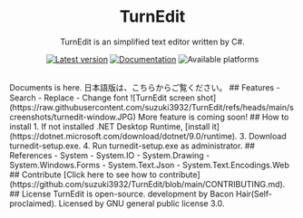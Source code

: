 <h1 align="center">TurnEdit</h1>
<p align="center">TurnEdit is an simplified text editor written by C#.</p>
<p align="center">
<a href="https://github.com/suzuki3932/TurnEdit/releases"><img src="https://img.shields.io/badge/any_text-1.0-blue?style=flat&label=Latest" alt="Latest version"></a>
<a href="https://github.com/suzuki3932/TurnEdit/wiki"><img src="https://img.shields.io/badge/any_text-here-blue?style=flat&label=Documentation" alt="Documentation"></a>
<img src="https://img.shields.io/badge/any_text-Windows-blue?style=flat&label=Available%20on" alt="Available platforms">
</p>
<br>
Documents is here.  
日本語版は、こちらからご覧ください。  
## Features
- Search
- Replace
- Change font  
![TurnEdit screen shot](https://raw.githubusercontent.com/suzuki3932/TurnEdit/refs/heads/main/screenshots/turnedit-window.JPG)
More feature is coming soon!
## How to install
1. If not installed .NET Desktop Runtime, [install it](https://dotnet.microsoft.com/download/dotnet/9.0/runtime).
3. Download turnedit-setup.exe.
4. Run turnedit-setup.exe as administrator.
## References
- System
- System.IO
- System.Drawing
- System.Windows.Forms
- System.Text.Json
- System.Text.Encodings.Web
## Contribute
[Click here to see how to contribute](https://github.com/suzuki3932/TurnEdit/blob/main/CONTRIBUTING.md).
## License
TurnEdit is open-source.
development by Bacon Hair(Self-proclaimed).
Licensed by GNU general public license 3.0.
